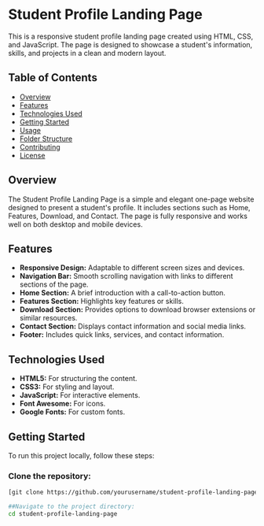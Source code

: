 # Student Profile Landing Page

This is a responsive student profile landing page created using HTML, CSS, and JavaScript. The page is designed to showcase a student's information, skills, and projects in a clean and modern layout.

## Table of Contents

- [Overview](#overview)
- [Features](#features)
- [Technologies Used](#technologies-used)
- [Getting Started](#getting-started)
- [Usage](#usage)
- [Folder Structure](#folder-structure)
- [Contributing](#contributing)
- [License](#license)

## Overview

The Student Profile Landing Page is a simple and elegant one-page website designed to present a student's profile. It includes sections such as Home, Features, Download, and Contact. The page is fully responsive and works well on both desktop and mobile devices.

## Features

- **Responsive Design:** Adaptable to different screen sizes and devices.
- **Navigation Bar:** Smooth scrolling navigation with links to different sections of the page.
- **Home Section:** A brief introduction with a call-to-action button.
- **Features Section:** Highlights key features or skills.
- **Download Section:** Provides options to download browser extensions or similar resources.
- **Contact Section:** Displays contact information and social media links.
- **Footer:** Includes quick links, services, and contact information.

## Technologies Used

- **HTML5:** For structuring the content.
- **CSS3:** For styling and layout.
- **JavaScript:** For interactive elements.
- **Font Awesome:** For icons.
- **Google Fonts:** For custom fonts.

## Getting Started

To run this project locally, follow these steps:

### Clone the repository:

```bash
[git clone https://github.com/yourusername/student-profile-landing-page.git](https://github.com/SREERAM9652/TECHOCTANET_TASK1.git)

##Navigate to the project directory:
cd student-profile-landing-page

